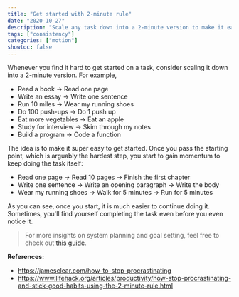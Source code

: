 ```yaml
---
title: "Get started with 2-minute rule"
date: "2020-10-27"
description: "Scale any task down into a 2-minute version to make it easier to get started."
tags: ["consistency"]
categories: ["motion"]
showtoc: false
---
```


Whenever you find it hard to get started on a task, consider scaling it down into a 2-minute version. For example,
- Read a book → Read one page
- Write an essay → Write one sentence
- Run 10 miles → Wear my running shoes
- Do 100 push-ups → Do 1 push up
- Eat more vegetables → Eat an apple
- Study for interview → Skim through my notes
- Build a program → Code a function

The idea is to make it super easy to get started. Once you pass the starting point, which is arguably the hardest step,
you start to gain momentum to keep doing the task itself:
- Read one page → Read 10 pages → Finish the first chapter
- Write one sentence → Write an opening paragraph → Write the body
- Wear my running shoes → Walk for 5 minutes → Run for 5 minutes

As you can see, once you start, it is much easier to continue doing it. Sometimes, you'll find yourself completing the
task even before you even notice it.

> For more insights on system planning and goal setting, feel free to check out [this guide](/motion).

**References:**
- <https://jamesclear.com/how-to-stop-procrastinating>
- <https://www.lifehack.org/articles/productivity/how-stop-procrastinating-and-stick-good-habits-using-the-2-minute-rule.html>
